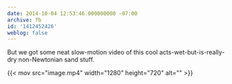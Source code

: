 ```yaml
---
date: 2014-10-04 12:53:46.000000000 -07:00
archive: fb
id: '1412452426'
weblog: false
---
```


But we got some neat slow-motion video of this cool acts-wet-but-is-really-dry non-Newtonian sand stuff.

{{< mov src="image.mp4" width="1280" height="720" alt="" >}}
